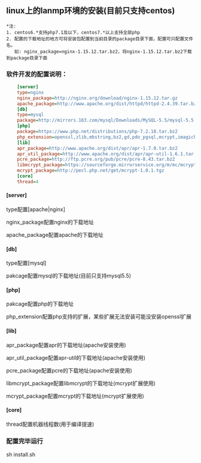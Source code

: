 ## linux上的lanmp环境的安装(目前只支持centos)
~~~
*注: 
1. centos6.*支持php7.1及以下，centos7.*以上支持全部php
2. 配置的下载地址的地方可将安装包配置到当前目录的package目录下面，配置可只配置文件名。
   如: nginx_package=nginx-1.15.12.tar.bz2，将nginx-1.15.12.tar.bz2下载到package目录下面
~~~
### 软件开发的配置说明：
~~~ini
    [server]
    type=nginx
    nginx_package=http://nginx.org/download/nginx-1.15.12.tar.gz
    apache_package=http://www.apache.org/dist/httpd/httpd-2.4.39.tar.bz2
    [db]
    type=mysql
    package=http://mirrors.163.com/mysql/Downloads/MySQL-5.5/mysql-5.5.61.tar.gz
    [php]
    package=https://www.php.net/distributions/php-7.2.18.tar.bz2
    php_extension=openssl,zlib,mbstring,bz2,gd,pdo_pgsql,mcrypt,imagick,redis,amqp
    [lib]
    apr_package=http://www.apache.org/dist/apr/apr-1.7.0.tar.bz2
    apr_util_package=http://www.apache.org/dist/apr/apr-util-1.6.1.tar.bz2
    pcre_package=http://ftp.pcre.org/pub/pcre/pcre-8.43.tar.bz2
    libmcrypt_package=https://sourceforge.mirrorservice.org/m/mc/mcrypt/Libmcrypt/2.5.8/libmcrypt-2.5.8.tar.gz
    mcrypt_package=http://pecl.php.net/get/mcrypt-1.0.1.tgz
    [core]
    thread=4
~~~
#### [server]
type配置[apache|nginx]

nginx_package配置nginx的下载地址

apache_package配置apache的下载地址

#### [db]
type配置[mysql]

pakcage配置mysql的下载地址(目前只支持mysql5.5)

#### [php]
pakcage配置php的下载地址

php_extension配置php支持的扩展，某些扩展无法安装可能没安装openssl扩展

#### [lib]
apr_package配置apr的下载地址(apache安装使用)

apr_util_package配置apr-util的下载地址(apache安装使用)

pcre_package配置pcre的下载地址(apache安装使用)

libmcrypt_package配置libmcrypt的下载地址(mcrypt扩展使用)

mcrypt_package配置mcrypt的下载地址(mcrypt扩展使用)

#### [core]
thread配置机器线程数(用于编译提速)


### 配置完毕运行
sh install.sh
